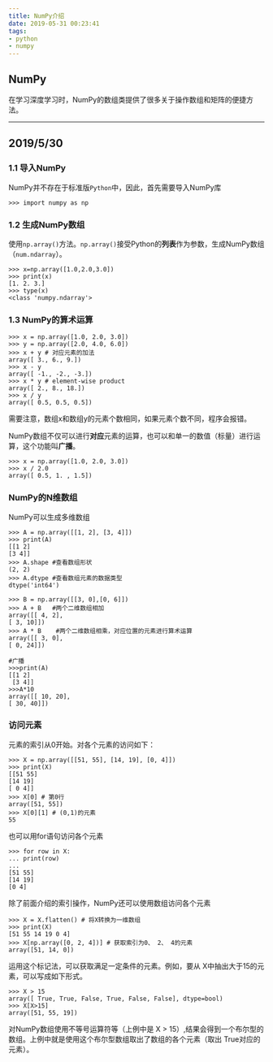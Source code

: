 ```yaml
---
title: NumPy介绍
date: 2019-05-31 00:23:41
tags:
- python
- numpy
---
```


## NumPy
在学习深度学习时，NumPy的数组类提供了很多关于操作数组和矩阵的便捷方法。

---

## 2019/5/30
### 1.1 导入NumPy
NumPy并不存在于标准版`Python`中，因此，首先需要导入NumPy库

```
>>> import numpy as np
```

### 1.2 生成NumPy数组
使用`np.array()`方法。`np.array()`接受Python的**列表**作为参数，生成NumPy数组（`num.ndarray`）。

```
>>> x=np.array([1.0,2.0,3.0])
>>> print(x)
[1. 2. 3.]
>>> type(x)
<class 'numpy.ndarray'>
```

### 1.3 NumPy的算术运算

```
>>> x = np.array([1.0, 2.0, 3.0])
>>> y = np.array([2.0, 4.0, 6.0])
>>> x + y # 对应元素的加法
array([ 3., 6., 9.])
>>> x - y
array([ -1., -2., -3.])
>>> x * y # element-wise product
array([ 2., 8., 18.])
>>> x / y
array([ 0.5, 0.5, 0.5])
```

需要注意，数组x和数组y的元素个数相同，如果元素个数不同，程序会报错。

NumPy数组不仅可以进行**对应**元素的运算，也可以和单一的数值（标量）进行运算，这个功能叫**广播**。

```
>>> x = np.array([1.0, 2.0, 3.0])
>>> x / 2.0
array([ 0.5, 1. , 1.5])
```



### NumPy的N维数组

NumPy可以生成多维数组

```
>>> A = np.array([[1, 2], [3, 4]])
>>> print(A)
[[1 2]
[3 4]]
>>> A.shape #查看数组形状
(2, 2)
>>> A.dtype #查看数组元素的数据类型
dtype('int64')
```

```
>>> B = np.array([[3, 0],[0, 6]])
>>> A + B   #两个二维数组相加
array([[ 4, 2],
[ 3, 10]])
>>> A * B    #两个二维数组相乘，对应位置的元素进行算术运算
array([[ 3, 0],
[ 0, 24]])
```

```
#广播
>>>print(A)
[[1 2]
 [3 4]]
>>>A*10
array([[ 10, 20],
[ 30, 40]])
```

### 访问元素

元素的索引从0开始。对各个元素的访问如下：

```
>>> X = np.array([[51, 55], [14, 19], [0, 4]])
>>> print(X)
[[51 55]
[14 19]
[ 0 4]]
>>> X[0] # 第0行
array([51, 55])
>>> X[0][1] # (0,1)的元素
55
```

也可以用for语句访问各个元素

```
>>> for row in X:
... print(row)
...
[51 55]
[14 19]
[0 4]
```

除了前面介绍的索引操作，NumPy还可以使用数组访问各个元素

```
>>> X = X.flatten() # 将X转换为一维数组
>>> print(X)
[51 55 14 19 0 4]
>>> X[np.array([0, 2, 4])] # 获取索引为0、 2、 4的元素
array([51, 14, 0])
```

 运用这个标记法，可以获取满足一定条件的元素。例如，要从 X中抽出大于15的元素，可以写成如下形式。

```
>>> X > 15
array([ True, True, False, True, False, False], dtype=bool)
>>> X[X>15]
array([51, 55, 19])
```

对NumPy数组使用不等号运算符等（上例中是 X > 15）,结果会得到一个布尔型的数组。上例中就是使用这个布尔型数组取出了数组的各个元素（取出 True对应的元素）。 
